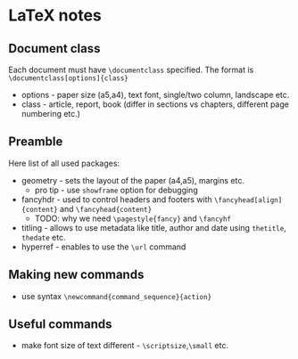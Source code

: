 # LaTeX notes

## Document class

Each document must have `\documentclass` specified.
The format is `\documentclass[options]{class}`
- options - paper size (a5,a4), text font, single/two column, landscape etc.
- class - article, report, book (differ in sections vs chapters, different page numbering etc.)

## Preamble

Here list of all used packages:
- geometry - sets the layout of the paper (a4,a5), margins etc.
  - pro tip - use `showframe` option for debugging
- fancyhdr - used to control headers and footers with `\fancyhead[align]{content}` and `\fancyhead{content}`
  - TODO: why we need `\pagestyle{fancy}` and `\fancyhf`
- titling - allows to use metadata like title, author and date using `thetitle`, `thedate` etc.
- hyperref - enables to use the `\url` command

## Making new commands
- use syntax `\newcommand{command_sequence}{action}`

## Useful commands
- make font size of text different - `\scriptsize`,`\small` etc.
